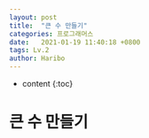 ```yaml
---
layout: post
title:  "큰 수 만들기"
categories: 프로그래머스
date:   2021-01-19 11:40:18 +0800
tags: Lv.2
author: Haribo
---
```


* content
{:toc}
# 큰 수 만들기


